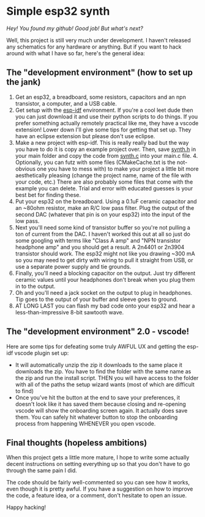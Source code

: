 # Simple esp32 synth

*Hey! You found my github! Good job! But what's next?*

Well, this project is still very much under development. I haven't released any schematics for any hardware or anything. But if you want to hack around with what I have so far, here's the general idea:

## The "development environment" (how to set up the jank)
1. Get an esp32, a breadboard, some resistors, capacitors and an npn transistor, a computer, and a USB cable.
2. Get setup with the [esp-idf](https://docs.espressif.com/projects/esp-idf/en/latest/esp32/) environment. If you're a cool leet dude then you can just download it and use their python scripts to do things. If you prefer something actually remotely practical like me, they have a vscode extension! Lower down I'll give some tips for getting that set up. They have an eclipse extension but please don't use eclipse.
3. Make a new project with esp-idf. This is really really bad but the way you have to do it is copy an example project over. Then, save [synth.h](https://github.com/audiodog301/esp32-synth/blob/master/main/synth.h) in your main folder and copy the code from [synth.c](https://github.com/audiodog301/esp32-synth/blob/master/main/synth.c) into your main.c file.
	4. Optionally, you can futz with some files (CMakeCache.txt is the not-obvious one you have to mess with) to make your project a little bit more aesthetically pleasing (change the project name, name of the file with your code, etc.) There are also probably some files that come with the example you can delete. Trial and error with educated guesses is your best bet for finding these.
4. Put your esp32 on the breadboard. Using a 0.1uF ceramic capacitor and an ~80ohm resistor, make an R/C low pass filter. Plug the output of the second DAC (whatever that pin is on your esp32) into the input of the low pass.
5. Next you'll need some kind of transistor buffer so you're not pulling a ton of current from the DAC. I haven't worked this out at all so just do some googling with terms like "Class A amp" and "NPN transistor headphone amp" and you should get a result. A 2n4401 or 2n3904 transistor should work. The esp32 might not like you drawing ~300 mA so you may need to get dirty with wiring to pull it straight from USB, or use a separate power supply and tie grounds.
6. Finally, you'll need a blocking capacitor on the output. Just try different ceramic values until your headphones don't break when you plug them in to the output.
7. Oh and you'll need a jack socket on the output to plug in headphones. Tip goes to the output of your buffer and sleeve goes to ground.
8. AT LONG LAST you can flash my bad code onto your esp32 and hear a less-than-impressive 8-bit sawtooth wave.

## The "development environment" 2.0 - vscode!
Here are some tips for defeating some truly AWFUL UX and getting the esp-idf vscode plugin set up:

- It will automatically unzip the zip it downloads to the same place it downloads the zip. You have to find the folder with the same name as the zip and run the install script. THEN you will have access to the folder with all of the paths the setup wizard wants (most of which are difficult to find)
- Once you've hit the button at the end to save your preferences, it doesn't look like it has saved them because closing and re-opening vscode will show the onboarding screen again. It actually does save them. You can safely hit whatever button to stop the onboarding process from happening WHENEVER you open vscode.

## Final thoughts (hopeless ambitions)
When this project gets a little more mature, I hope to write some actually decent instructions on setting everything up so that you don't have to go through the same pain I did.

The code should be fairly well-commented so you can see how it works, even though it is pretty awful. If you have a suggestion on how to improve the code, a feature idea, or a comment, don't hesitate to open an issue.

Happy hacking!
